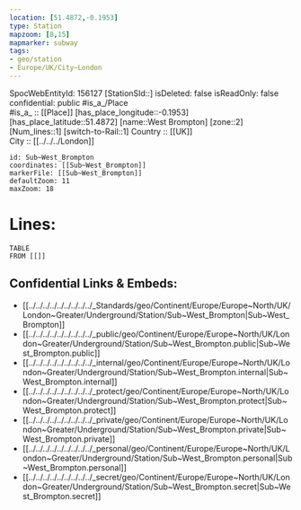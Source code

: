 ```yaml
---
location: [51.4872,-0.1953] 
type: Station 
mapzoom: [8,15] 
mapmarker: subway 
tags:
- geo/station
- Europe/UK/City~London
---
```

SpocWebEntityId: 156127
[StationSId::] 
isDeleted: false
isReadOnly: false
confidential: public
#is_a_/Place  
#is_a_ :: [[Place]] 
[has_place_longitude::-0.1953] 
[has_place_latitude::51.4872] 
[name::West Brompton] 
[zone::2] 
[Num_lines::1] 
[switch-to-Rail::1] 
Country :: [[UK]]  
City :: [[../../../London]]  


```leaflet
id: Sub~West_Brompton
coordinates: [[Sub~West_Brompton]] 
markerFile: [[Sub~West_Brompton]] 
defaultZoom: 11 
maxZoom: 18
```


# Lines: 
```dataview
TABLE 
FROM [[]] 
```

## Confidential Links & Embeds: 
- [[../../../../../../../../../_Standards/geo/Continent/Europe/Europe~North/UK/London~Greater/Underground/Station/Sub~West_Brompton|Sub~West_Brompton]] 
- [[../../../../../../../../../_public/geo/Continent/Europe/Europe~North/UK/London~Greater/Underground/Station/Sub~West_Brompton.public|Sub~West_Brompton.public]] 
- [[../../../../../../../../../_internal/geo/Continent/Europe/Europe~North/UK/London~Greater/Underground/Station/Sub~West_Brompton.internal|Sub~West_Brompton.internal]] 
- [[../../../../../../../../../_protect/geo/Continent/Europe/Europe~North/UK/London~Greater/Underground/Station/Sub~West_Brompton.protect|Sub~West_Brompton.protect]] 
- [[../../../../../../../../../_private/geo/Continent/Europe/Europe~North/UK/London~Greater/Underground/Station/Sub~West_Brompton.private|Sub~West_Brompton.private]] 
- [[../../../../../../../../../_personal/geo/Continent/Europe/Europe~North/UK/London~Greater/Underground/Station/Sub~West_Brompton.personal|Sub~West_Brompton.personal]] 
- [[../../../../../../../../../_secret/geo/Continent/Europe/Europe~North/UK/London~Greater/Underground/Station/Sub~West_Brompton.secret|Sub~West_Brompton.secret]] 
